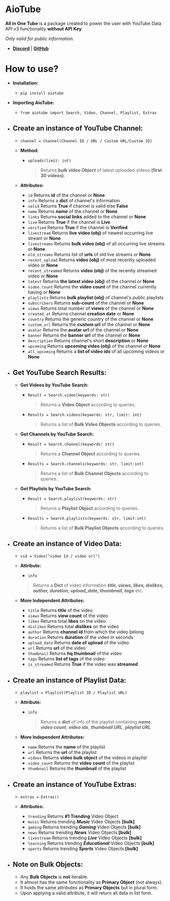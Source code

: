 
# AioTube           
 **All in One Tube** is a package created to power the user with YouTube Data API v3 functionality **without API Key**.
 
 *Only valid for public information.*   
    
 - **[Discord](https://discord.gg/YAFGAaMrTC)** | **[GitHub](https://github.com/jnsougata/AioTube)**
# How to use?         
 - **Installation:**     
    - `pip install aiotube`  
    
 - **Importing AioTube:**     
    - `from aiotube import Search, Video, Channel, Playlist, Extras`   
   
 - **Create an instance of YouTube Channel:** 
   - 
     - `channel = Channel(Channel ID / URL / Custom URL/Custom ID)`    
            
     - **Method:**
        - `uploads(limit: int)`       
             > Returns ***bulk video Object*** of latest uploaded videos **(first 30 videos)**.
     - **Attributes:** 
       - `id` Returns **id** of the channel or **None**
       - `info` Returns a **dict** of channel's information
       - `valid` Returns **True** if channel is valid else **False**
       - `name` Returns **name** of the channel or **None**
       - `links` Returns **social links** added to the channel or **None**
       - `live` Returns **True** if the channel is **Live**
       - `verified` Returns **True** if the channel is **Verified**
       - `livestream` Returns **live video (obj)** of newest occurring live stream or **None**
       - `livestreams` Returns **bulk video (obj)** of all occurring live streams or **None**
       - `old_streams` Returns list of **urls** of old live streams or **None**
       - `recent_upload` Returns **video (obj)** of most recently uploaded video or **None**
       - `recent_streamed` Returns **video (obj)** of the recently streamed video or **None**
       - `latest` Returns **the latest video (obj)** of the channel or **None**
       - `video_count` Returns the **video count** of the channel currently having or **None**
       - `playlists` Returns **bulk playlist (obj)** of channel's public playlists
       - `subscribers` Returns **sub-count** of the channel or **None**        
       - `views` Returns total number of **views** of the channel or **None**           
       - `created_at` Returns channel **creation date** or **None**       
       - `country` Returns the generic country of the channel or **None**      
       - `custom_url` Returns the **custom url** of the channel or **None**
       - `avatar` Returns the **avatar url** of the channel or **None**       
       - `banner` Returns the **banner url** of the channel or **None**  
       - `description` Returns channel's short **description** or **None**
       - `upcoming` Returns **upcoming video (obj)** of the channel or **None**
       - `all_upcoming` Returns a **list of video ids** of all upcoming videos or **None**

 - **Get YouTube Search Results:**
   - 
     - **Get Videos by YouTube Search:**     
        - `Result = Search.video(keywords: str)`   
		       
            > Returns a **Video Object** according to queries. 
			     
        - `Results = Search.videos(keywords: str, limit: int)`   
		        
           > Returns a list of **Bulk Video Objects** according to queries.    
           
     - **Get Channels by YouTube Search:**    
       
        - `Result = Search.channel(keywords: str)`          
             > Returns a **Channel Object** according to queries.     
		  
        - `Results = Search.channels(keywords: str, limit:int)`          
	 
           > Returns a list of **Bulk Channel Objects** according to queries.    
           
     - **Get Playlists by YouTube Search:**    
        - `Result = Search.playlist(keywords: str)`          
             > Returns a **Playlist Object** according to queries. 
		 
        - `Results = Search.playlists(keywords: str, limit:int)`
            > Returns a list of **Bulk Playlist Objects** according to queries. 
		 
 - **Create an instance of Video Data:**
   - 
     - `vid = Video("video Id / video url")`
       
     - **Attribute:**     
        - `info`     
         > Returns a **Dict** of video information ***title, views, likes, dislikes, author, duration, upload_date, thumbnail, tags*** etc.      
      
     - **More Independent Attributes:**          
         - `title`  Returns **title** of the video          
         - `views`  Returns **view count** of the video          
         - `likes`  Returns total **likes** on the video          
         - `dislikes`  Returns total **dislikes** on the video          
         - `author`  Returns **channel id** from which the video belong          
         - `duration`  Returns **duration** of the video in seconds         
         - `upload_date`  Returns **date of upload** of the video                   
         - `url` Returns **url** of the video    
         - `thumbnail`  Returns **hq thumbnail** of the video  
         - `tags`  Returns **list of tags** of the video
         - `is_streamed` Returns **True** if the video was **streamed**
     
 - **Create an instance of Playlist Data:** 
   - 
  
     - `playlist = Playlist(Playlist ID / Playlist URL)`
     
     - **Attribute:**
   
        - `info`   
           > Returns a **dict** of info of the playlist containing ***name***, ***video count***, ***video ids***, ***thumbnail URL***, ***playlist URL***  
			
     - **More Independent Attributes:**
       - `name`  Returns the **name** of the playlist  
       - `url`  Returns the **url** of the playlist 
       - `videos`  Returns **video bulk object** of the videos in playlist 
       - `video_count`  Returns the **video count** of the playlist 
       - `thumbnail`  Returns the **thumbnail** of the playlist
    
 - **Create an instance of YouTube Extras:**
   - 
      - `extras = Extras()`    
      
      - **Attributes:**    
         - `trending`  Returns **#1 Trending** Video Object    
         - `music`  Returns trending ***Music*** Video Objects **[bulk]**   
         - `gaming`  Returns trending ***Gaming*** Video Objects **[bulk]**    
         - `news`  Returns trending ***News*** Video Objects **[bulk]**    
         - `livestream`  Returns trending ***Live*** Video Objects **[bulk]**    
         - `learning`  Returns trending ***Educational*** Video Objects **[bulk]**    
         - `sports`  Returns trending ***Sports*** Video Objects **[bulk]**
 

 - **Note on Bulk Objects:**
   - 
     - Any **Bulk Objects** is **not** iterable. 
     - It almost has the same functionality as **Primary Object** (not always).
     - It holds the same attributes as **Primary Objects** but in plural form.
     - Upon applying a valid attribute, it will return all data in list form.
   